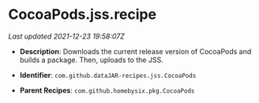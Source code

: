 # CocoaPods.jss.recipe

_Last updated 2021-12-23 19:58:07Z_

- **Description**: Downloads the current release version of CocoaPods and builds a package. Then, uploads to the JSS.

- **Identifier**: `com.github.dataJAR-recipes.jss.CocoaPods`

- **Parent Recipes**: `com.github.homebysix.pkg.CocoaPods`